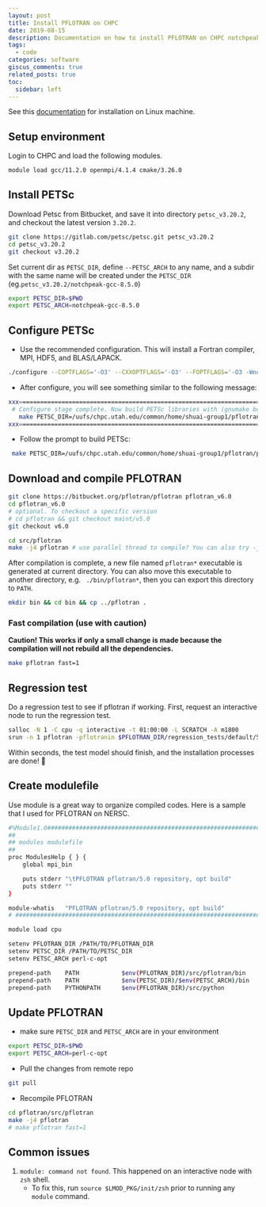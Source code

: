 ```yaml
---
layout: post
title: Install PFLOTRAN on CHPC
date: 2019-08-15
description: Documentation on how to install PFLOTRAN on CHPC notchpeak or similar HPC system
tags:
  - code
categories: software
giscus_comments: true
related_posts: true
toc:
  sidebar: left
---
```


See this [documentation](https://www.pflotran.org/documentation/user_guide/how_to/installation/linux.html#linux-install) for installation on Linux machine.

## Setup environment
Login to CHPC and load the following modules. 
```bash
module load gcc/11.2.0 openmpi/4.1.4 cmake/3.26.0
```

## Install PETSc

Download Petsc from Bitbucket, and save it into directory `petsc_v3.20.2`, and checkout the latest version `3.20.2`.

```bash
git clone https://gitlab.com/petsc/petsc.git petsc_v3.20.2
cd petsc_v3.20.2
git checkout v3.20.2
```

Set current dir as `PETSC_DIR`, define `--PETSC_ARCH` to any name, and a subdir with the same name will be created under the `PETSC_DIR` (eg.`petsc_v3.20.2/notchpeak-gcc-8.5.0`)

```bash
export PETSC_DIR=$PWD
export PETSC_ARCH=notchpeak-gcc-8.5.0
```

## Configure PETSc

- Use the recommended configuration. This will install a Fortran compiler, MPI, HDF5, and BLAS/LAPACK.

```bash
./configure --COPTFLAGS='-O3' --CXXOPTFLAGS='-O3' --FOPTFLAGS='-O3 -Wno-unused-function -fallow-argument-mismatch' --with-debugging=no --download-mpich=yes --download-hdf5=yes --download-hdf5-fortran-bindings=yes --download-fblaslapack=yes --download-metis=yes --download-parmetis=yes
```

- After configure, you will see something similar to the following message:

```bash
xxx=========================================================================xxx
 # Configure stage complete. Now build PETSc libraries with (gnumake build):
   make PETSC_DIR=/uufs/chpc.utah.edu/common/home/shuai-group1/pflotran/petsc_v3.21.4 PETSC_ARCH=notchpeak-gcc-8.5.0 all
xxx=========================================================================xxx
```

- Follow the prompt to build PETSc:

```bash
 make PETSC_DIR=/uufs/chpc.utah.edu/common/home/shuai-group1/pflotran/petsc_v3.21.4 PETSC_ARCH=notchpeak-gcc-8.5.0 all
```


## Download and compile PFLOTRAN

```bash
git clone https://bitbucket.org/pflotran/pflotran pflotran_v6.0
cd pflotran_v6.0
# optional. To checkout a specific version
# cd pflotran && git checkout maint/v5.0
git checkout v6.0

cd src/pflotran
make -j4 pflotran # use parallel thread to compile? You can also try -j8, -j16... if more cores are available
```

After compilation is complete, a new file named `pflotran*` executable is generated at current directory. You can also move this executable to another directory, e.g. ` ./bin/pflotran*`, then you can export this directory to `PATH`.

```bash
mkdir bin && cd bin && cp ../pflotran .
```
### Fast compilation (use with caution)

**Caution! This works if only a small change is made because the compilation will not rebuild all the dependencies.**

```bash
make pflotran fast=1
```

## Regression test

Do a regression test to see if pflotran if working. First, request an interactive node to run the regression test.

```bash
salloc -N 1 -C cpu -q interactive -t 01:00:00 -L SCRATCH -A m1800
srun -n 1 pflotran -pflotranin $PFLOTRAN_DIR/regression_tests/default/543/543_flow.in # need to use one core to run this example
```

Within seconds, the test model should finish, and the installation processes are done! 🎉

## Create modulefile
Use module is a great way to organize compiled codes. Here is a sample that I used for PFLOTRAN on NERSC.

```bash
#%Module1.0#####################################################################
##
## modules modulefile
##
proc ModulesHelp { } {
    global mpi_bin

    puts stderr "\tPFLOTRAN pflotran/5.0 repository, opt build"
    puts stderr ""
}

module-whatis   "PFLOTRAN pflotran/5.0 repository, opt build"
# #############################################################################

module load cpu

setenv PFLOTRAN_DIR /PATH/TO/PFLOTRAN_DIR
setenv PETSC_DIR /PATH/TO/PETSC_DIR
setenv PETSC_ARCH perl-c-opt

prepend-path    PATH            $env(PFLOTRAN_DIR)/src/pflotran/bin
prepend-path    PATH            $env(PETSC_DIR)/$env(PETSC_ARCH)/bin
prepend-path    PYTHONPATH      $env(PFLOTRAN_DIR)/src/python

```

## Update PFLOTRAN

-  make sure `PETSC_DIR` and `PETSC_ARCH` are in your environment

```bash
export PETSC_DIR=$PWD
export PETSC_ARCH=perl-c-opt
```

- Pull the changes from remote repo

```bash
git pull 
```

- Recompile PFLOTRAN

```bash
cd pflotran/src/pflotran
make -j4 pflotran
# make pflotran fast=1
```

## Common issues
1. `module: command not found`. This happened on an interactive node with `zsh` shell.
	- To fix this, run `source $LMOD_PKG/init/zsh` prior to running any `module` command.